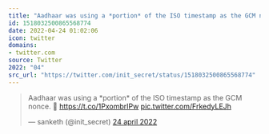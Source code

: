 ```yaml
---
title: "Aadhaar was using a *portion* of the ISO timestamp as the GCM nonce. 😬 https://t.co/FrkedyLEJh https..."
id: 1518032500865568774
date: 2022-04-24 01:02:06
icon: twitter
domains:
- twitter.com
source: Twitter
2022: "04"
src_url: "https://twitter.com/init_secret/status/1518032500865568774"
---
```

<blockquote class="twitter-tweet" data-lang="nl" data-dnt="true"><p lang="en" dir="ltr">Aadhaar was using a *portion* of the ISO timestamp as the GCM nonce. 😬 <a href="https://t.co/1PxombrIPw">https://t.co/1PxombrIPw</a> <a href="https://t.co/FrkedyLEJh">pic.twitter.com/FrkedyLEJh</a></p>&mdash; sanketh (@init_secret) <a href="https://twitter.com/init_secret/status/1518032500865568774?ref_src=twsrc%5Etfw">24 april 2022</a></blockquote>
<script async src="https://platform.twitter.com/widgets.js" charset="utf-8"></script>

